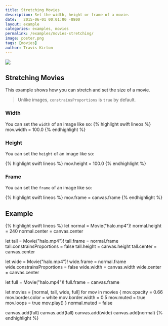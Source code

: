 ```yaml
---
title: Stretching Movies
description: Set the width, height or frame of a movie.
date:   2015-06-01 00:01:00 -0800
layout: example
categories: examples, movies
permalink: /examples/movies-stretching/
image: poster.png
tags: [movies]
author: Travis Kirton
---
```

![](stretching.png)

## Stretching Movies
This example shows how you can stretch and set the size of a movie.

> Unlike images, `constrainsProportions` is `true` by default.

### Width
You can set the `width` of an image like so:
{% highlight swift lineos %}
mov.width = 100.0
{% endhighlight %}

### Height
You can set the `height` of an image like so: 

{% highlight swift lineos %}
mov.height = 100.0
{% endhighlight %}

### Frame
You can set the `frame` of an image like so: 

{% highlight swift lineos %}
mov.frame = canvas.frame
{% endhighlight %}

## Example
{% highlight swift lineos %}
let normal = Movie("halo.mp4")!
normal.height = 240
normal.center = canvas.center

let tall = Movie("halo.mp4")!
tall.frame = normal.frame
tall.constrainsProportions = false
tall.height = canvas.height
tall.center = canvas.center

let wide = Movie("halo.mp4")!
wide.frame = normal.frame
wide.constrainsProportions = false
wide.width = canvas.width
wide.center = canvas.center

let full = Movie("halo.mp4")!
full.frame = canvas.frame

let movies = [normal, tall, wide, full]
for mov in movies {
    mov.opacity = 0.66
    mov.border.color = white
    mov.border.width = 0.5
    mov.muted = true
    mov.loops = true
    mov.play()
}
normal.muted = false

canvas.add(full)
canvas.add(tall)
canvas.add(wide)
canvas.add(normal)
{% endhighlight %}
